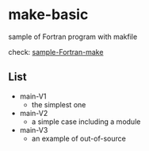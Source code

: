 # make-basic
 sample of Fortran program with makfile

 check: [sample-Fortran-make](https://github.com/i16777215/sample-Fortran-make)

## List

- main-V1
  - the simplest one
- main-V2
  - a simple case including a module 
- main-V3
  - an example of out-of-source

